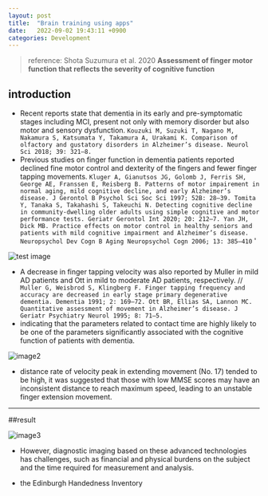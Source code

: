 ```yaml
---
layout: post
title:  "Brain training using apps"
date:   2022-09-02 19:43:11 +0900
categories: Development
---
```


> reference: Shota Suzumura et al. 2020 **Assessment of finger motor function that reflects the severity of
cognitive function**

## introduction

- Recent reports state that dementia in its early and
pre-symptomatic stages including MCI, present not only with
memory disorder but also motor and sensory dysfunction. `Kouzuki M, Suzuki T, Nagano M, Nakamura S, Katsumata Y,
Takamura A, Urakami K. Comparison of olfactory and gustatory
disorders in Alzheimer’s disease. Neurol Sci 2018; 39: 321–8.`
- Previous studies on finger function
in dementia patients reported declined fine motor control and
dexterity of the fingers and fewer finger tapping movements. `Kluger A, Gianutsos JG, Golomb J, Ferris SH, George AE, Franssen E, Reisberg B. Patterns of motor impairement in normal aging,
mild cognitive decline, and early Alzheimer’s disease. J Gerontol B
Psychol Sci Soc Sci 1997; 52B: 28–39. Tomita Y, Tanaka S, Takahashi S, Takeuchi N. Detecting cognitive
decline in community-dwelling older adults using simple cognitive
and motor performance tests. Geriatr Gerontol Int 2020; 20: 212–7. Yan JH, Dick MB. Practice effects on motor control in healthy seniors
and patients with mild cognitive impairment and Alzheimer’s disease.
Neuropsychol Dev Cogn B Aging Neuropsychol Cogn 2006; 13:
385–410`
'

![test image](/devblog/assets/test%20image.png)

- A decrease in finger tapping velocity was also reported by Muller in mild AD patients and Ott in mild to moderate AD
patients, respectively. // ` Muller G, Weisbrod S, Klingberg F. Finger tapping frequency
and accuracy are decreased in early stage primary degenerative
dementia. Dementia 1991; 2: 169–72. Ott BR, Ellias SA, Lannon MC. Quantitative assessment of
movement in Alzheimer’s disease. J Geriatr Psychiatry Neurol 1995;
8: 71–5.`
- indicating that the parameters related to contact time are highly likely to be one of the parameters
significantly associated with the cognitive function of patients
with dementia.

![image2](/devblog/assets/image2.png)

- distance rate of velocity peak in extending
movement (No. 17) tended to be high, it was suggested that
those with low MMSE scores may have an inconsistent distance
to reach maximum speed, leading to an unstable finger extension
movement.

---

##result

![image3](/devblog/assets/image3.png)

- However, diagnostic
imaging based on these advanced technologies has challenges,
such as financial and physical burdens on the subject and the time required for measurement and analysis. 

- the Edinburgh Handedness Inventory